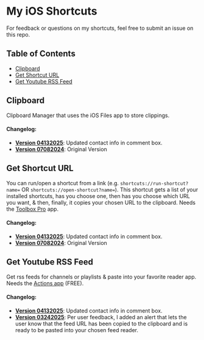 # My iOS Shortcuts
For feedback or questions on my shortcuts, feel free to submit an issue on this repo.

## Table of Contents   
- [Clipboard](#clipboard)
- [Get Shortcut URL](#get-shortcut-url)
- [Get Youtube RSS Feed](#get-youtube-rss-feed)

## Clipboard
Clipboard Manager that uses the iOS Files app to store clippings.  
  
#### Changelog:
- **[Version 04132025](https://www.icloud.com/shortcuts/f72c4883f8c54fefa1a307fd6fecd3e6)**: Updated contact info in comment box.
- **[Version 07082024](https://www.icloud.com/shortcuts/dce105093273461b81ab2add7340ec92)**: Original Version

## Get Shortcut URL
You can run/open a shortcut from a link (e.g. `shortcuts://run-shortcut?name=` OR `shortcuts://open-shortcut?name=`). This shortcut gets a list of your installed shortcuts, has you choose one, then has you choose which URL you want, & then, finally, it copies your chosen URL to the clipboard. Needs the [Toolbox Pro](https://apps.apple.com/us/app/toolbox-pro-for-shortcuts/id1476205977) app. 
  
#### Changelog:
- **[Version 04132025](https://www.icloud.com/shortcuts/97b0a26e8eb84c7da4f68d75822a59f5)**: Updated contact info in comment box.
- **[Version 07082024](https://www.icloud.com/shortcuts/13ea417866d545199c87786846926a86)**: Original Version

## Get Youtube RSS Feed
Get rss feeds for channels or playlists & paste into your favorite reader app. Needs the [Actions app](https://apps.apple.com/us/app/actions/id1586435171) (FREE).    
  
#### Changelog:
- **[Version 04132025](https://www.icloud.com/shortcuts/042794500d8c481492d90c7e088cb612)**: Updated contact info in comment box.
- **[Version 03242025](https://www.icloud.com/shortcuts/835790b3d9b749d09cf-b484e603801d)**: Per user feedback, I added an alert that lets the user know that the feed URL has been copied to the clipboard and is ready to be pasted into your chosen feed reader.
<!--stackedit_data:
eyJoaXN0b3J5IjpbNjU4ODcxNzA1LC0xOTEwNjgyOTQzLDYxMz
A0Njc3XX0=
-->